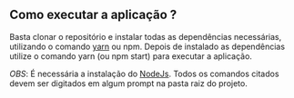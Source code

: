 ## Como executar a aplicação ?
Basta clonar o repositório e instalar todas as dependências necessárias, utilizando o comando [yarn](https://classic.yarnpkg.com/en/docs/install#windows-stable) ou npm. Depois de instalado as dependências utilize o comando yarn (ou npm start) para executar a aplicação.

_OBS_: É necessária a instalação do [NodeJs](https://nodejs.org/en/). Todos os comandos citados devem ser digitados em algum prompt na pasta raiz do projeto.
